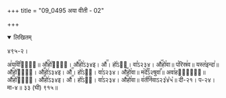 +++
title = "09_0495 अया वीती - 02"

+++
<details open><summary>लिखितम्</summary>

४९५-२।

अ꣢या꣡꣯वी꣯ता꣢᳐॥ औ꣣꣯हो꣡वा꣢᳐। औ꣣꣯हो꣢ऽ३४इ। औ꣢꣯। हो꣡ऽ२᳐। वा꣣ऽ२३४। औ꣥꣯हो꣯वा॥ प꣡रिस्र꣢व॥ यस्त꣡इन्दा꣢॥ औ꣣꣯हो꣡वा꣢᳐। औ꣣꣯हो꣢ऽ३४इ। औ꣢꣯। हो꣡ऽ२᳐। वा꣣ऽ२३४। औ꣥꣯हो꣯वा॥ म꣡दे꣰꣯ऽ२षुवा꣡꣯॥ अवा꣯हन्ना꣢᳐॥ औ꣣꣯हो꣡वा꣢᳐। औ꣣꣯हो꣢ऽ३४इ। औ꣢꣯। हो꣡ऽ२᳐। वा꣣ऽ२३४। औ꣥꣯हो꣯वा॥ व꣢ती꣡꣯र्नवाऽ२३꣡४꣡५꣡॥ दी-२१। प-२४। मा-४॥ ३३ (घी) ९१५॥
</details>